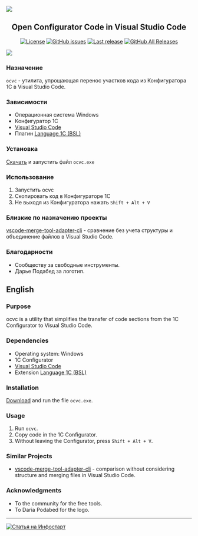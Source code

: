 ![](img/logo_full.png)

<h2 align="center">Open Configurator Code in Visual Studio Code</h2>

<p align="center">
<a href="https://github.com/alei1180/ocvc/blob/master/LICENSE"><img alt="License" src="https://img.shields.io/github/license/alei1180/ocvc?style=badge"></a>
<a href="https://github.com/alei1180/ocvc/issues"><img alt="GitHub issues" src="https://img.shields.io/github/issues-raw/alei1180/ocvc?style=badge"></a>
<a href="https://github.com/alei1180/ocvc/releases/latest"><img alt="Last release" src="https://img.shields.io/github/v/release/alei1180/ocvc?include_prereleases&label=last%20release&style=badge"></a>
<a href="https://github.com/alei1180/ocvc/releases"><img alt="GitHub All Releases" src="https://img.shields.io/github/downloads/alei1180/ocvc/total?style=flat-square"></a>
</p>

![](img/ocvc.gif)

### Назначение
`ocvc` - утилита, упрощающая перенос участков кода из Конфигуратора 1С в Visual Studio Code.

### Зависимости
- Операционная система Windows
- Конфигуратор 1С
- [Visual Studio Code](https://code.visualstudio.com/)
- Плагин [Language 1C (BSL)](https://marketplace.visualstudio.com/items?itemName=1c-syntax.language-1c-bsl)

### Установка
[Скачать](https://github.com/alei1180/ocvc/releases) и запустить файл `ocvc.exe`

### Использование
1) Запустить ocvc 
2) Скопировать код в Конфигураторе 1С
3) Не выходя из Конфигуратора нажать `Shift + Alt + V`

### Близкие по назначению проекты
[vscode-merge-tool-adapter-cli](https://github.com/zeegin/vscode-merge-tool-adapter-cli) - сравнение без учета структуры и объединение файлов в Visual Studio Code.

### Благодарности
- Сообществу за свободные инструменты.
- Дарье Подабед за логотип.

## English

### Purpose
ocvc is a utility that simplifies the transfer of code sections from the 1C Configurator to Visual Studio Code.

### Dependencies
- Operating system: Windows
- 1C Configurator
- [Visual Studio Code](https://code.visualstudio.com/)
- Extension [Language 1C (BSL)](https://marketplace.visualstudio.com/items?itemName=1c-syntax.language-1c-bsl)

### Installation
[Download](https://github.com/alei1180/ocvc/releases) and run the file `ocvc.exe`.

### Usage
1. Run `ocvc`.
2. Copy code in the 1C Configurator.
3. Without leaving the Configurator, press `Shift + Alt + V`.

### Similar Projects
- [vscode-merge-tool-adapter-cli](https://github.com/zeegin/vscode-merge-tool-adapter-cli) - comparison without considering structure and merging files in Visual Studio Code.

### Acknowledgments
- To the community for the free tools.
- To Daria Podabed for the logo.
___

<a href="https://infostart.ru/1c/tools/2169394/" target="_blank"><img alt="Статья на Инфостарт" src="https://infostart.ru/bitrix/templates/sandbox_empty/assets/tpl/abo/img/logo.svg"></a>
